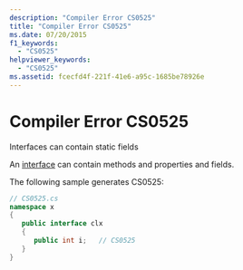 ```yaml
---
description: "Compiler Error CS0525"
title: "Compiler Error CS0525"
ms.date: 07/20/2015
f1_keywords: 
  - "CS0525"
helpviewer_keywords: 
  - "CS0525"
ms.assetid: fcecfd4f-221f-41e6-a95c-1685be78926e
---
```

# Compiler Error CS0525

Interfaces can contain static fields  
  
 An [interface](../language-reference/keywords/interface.md) can contain methods and properties and fields.  
  
 The following sample generates CS0525:  
  
```csharp  
// CS0525.cs  
namespace x  
{  
   public interface clx  
   {  
      public int i;   // CS0525  
   }  
}  
```
